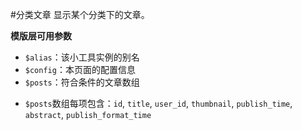 #分类文章
显示某个分类下的文章。

**模版层可用参数**

- `$alias`：该小工具实例的别名
- `$config`：本页面的配置信息
- `$posts`：符合条件的文章数组
 * `$posts`数组每项包含：`id`, `title`, `user_id`, `thumbnail`, `publish_time`, `abstract`, `publish_format_time`